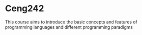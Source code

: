 # Ceng242
This course aims to introduce the basic concepts and features of programming languages and different programming paradigms
